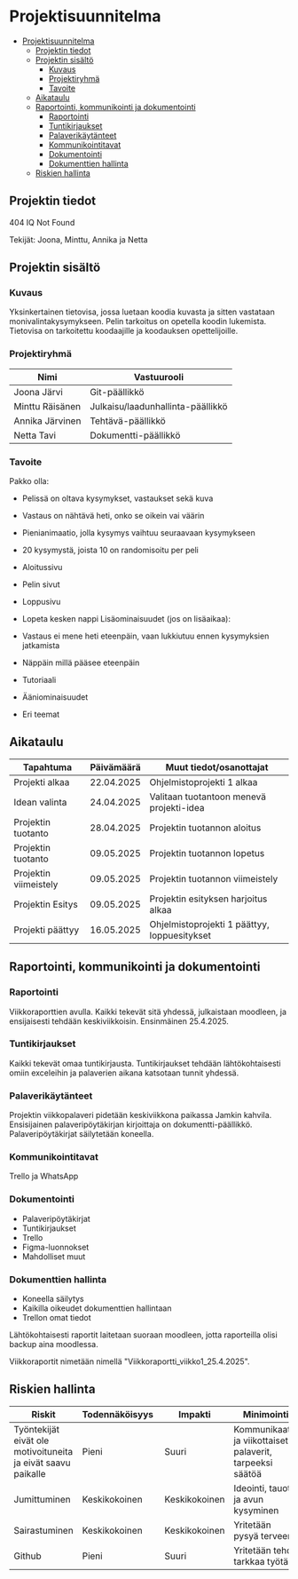 # Projektisuunnitelma

- [Projektisuunnitelma](#projektisuunnitelma)
  - [Projektin tiedot](#projektin-tiedot)
  - [Projektin sisältö](#projektin-sisältö)
    - [Kuvaus](#kuvaus)
    - [Projektiryhmä](#projektiryhmä)
    - [Tavoite](#tavoite)
  - [Aikataulu](#aikataulu)
  - [Raportointi, kommunikointi ja dokumentointi](#raportointi-kommunikointi-ja-dokumentointi)
    - [Raportointi](#raportointi)
    - [Tuntikirjaukset](#tuntikirjaukset)
    - [Palaverikäytänteet](#palaverikäytänteet)
    - [Kommunikointitavat](#kommunikointitavat)
    - [Dokumentointi](#dokumentointi)
    - [Dokumenttien hallinta](#dokumenttien-hallinta)
  - [Riskien hallinta](#riskien-hallinta)

## Projektin tiedot

404 IQ Not Found

Tekijät: Joona, Minttu, Annika ja Netta

## Projektin sisältö

### Kuvaus

Yksinkertainen tietovisa, jossa luetaan koodia kuvasta ja sitten vastataan monivalintakysymykseen. Pelin tarkoitus on opetella koodin lukemista. Tietovisa on tarkoitettu koodaajille ja koodauksen opettelijoille.

### Projektiryhmä

| Nimi            | Vastuurooli                       |
| --------------- | --------------------------------- |
| Joona Järvi     | Git-päällikkö                     |
| Minttu Räisänen | Julkaisu/laadunhallinta-päällikkö |
| Annika Järvinen | Tehtävä-päällikkö                 |
| Netta Tavi      | Dokumentti-päällikkö              |

### Tavoite

Pakko olla:

- Pelissä on oltava kysymykset, vastaukset sekä kuva
- Vastaus on nähtävä heti, onko se oikein vai väärin
- Pienianimaatio, jolla kysymys vaihtuu seuraavaan kysymykseen
- 20 kysymystä, joista 10 on randomisoitu per peli
- Aloitussivu
- Pelin sivut
- Loppusivu
- Lopeta kesken nappi
  Lisäominaisuudet (jos on lisäaikaa):

- Vastaus ei mene heti eteenpäin, vaan lukkiutuu ennen kysymyksien jatkamista
- Näppäin millä pääsee eteenpäin
- Tutoriaali
- Ääniominaisuudet
- Eri teemat

## Aikataulu

| Tapahtuma             | Päivämäärä | Muut tiedot/osanottajat                      |
| --------------------- | ---------- | -------------------------------------------- |
| Projekti alkaa        | 22.04.2025 | Ohjelmistoprojekti 1 alkaa                   |
| Idean valinta         | 24.04.2025 | Valitaan tuotantoon menevä projekti-idea     |
| Projektin tuotanto    | 28.04.2025 | Projektin tuotannon aloitus                  |
| Projektin tuotanto    | 09.05.2025 | Projektin tuotannon lopetus                  |
| Projektin viimeistely | 09.05.2025 | Projektin tuotannon viimeistely              |
| Projektin Esitys      | 09.05.2025 | Projektin esityksen harjoitus alkaa          |
| Projekti päättyy      | 16.05.2025 | Ohjelmistoprojekti 1 päättyy, loppuesitykset |

## Raportointi, kommunikointi ja dokumentointi

### Raportointi

Viikkoraporttien avulla. Kaikki tekevät sitä yhdessä, julkaistaan moodleen, ja ensijaisesti tehdään keskiviikkoisin. Ensinmäinen 25.4.2025.

### Tuntikirjaukset

Kaikki tekevät omaa tuntikirjausta. Tuntikirjaukset tehdään lähtökohtaisesti omiin exceleihin ja palaverien aikana katsotaan tunnit yhdessä.

### Palaverikäytänteet

Projektin viikkopalaveri pidetään keskiviikkona paikassa Jamkin kahvila. Ensisijainen palaveripöytäkirjan kirjoittaja on dokumentti-päällikkö. Palaveripöytäkirjat säilytetään koneella.

### Kommunikointitavat

Trello ja WhatsApp

### Dokumentointi

- Palaveripöytäkirjat
- Tuntikirjaukset
- Trello
- Figma-luonnokset
- Mahdolliset muut

### Dokumenttien hallinta

- Koneella säilytys
- Kaikilla oikeudet dokumenttien hallintaan
- Trellon omat tiedot

Lähtökohtaisesti raportit laitetaan suoraan moodleen, jotta raporteilla olisi backup aina moodlessa.

Viikkoraportit nimetään nimellä "Viikkoraportti_viikko1_25.4.2025".

## Riskien hallinta

| Riskit                                                       | Todennäköisyys |  Impakti       | Minimointi                                                |
| ------------------------------------------------------------ | -------------- | -------------- | --------------------------------------------------------- |
| Työntekijät eivät ole motivoituneita ja eivät saavu paikalle | Pieni          |  Suuri         | Kommunikaatio ja viikottaiset palaverit, tarpeeksi säätöä |
| Jumittuminen                                                 | Keskikokoinen  |  Keskikokoinen | Ideointi, tauot ja avun kysyminen                         |
| Sairastuminen                                                | Keskikokoinen  |  Keskikokoinen | Yritetään pysyä terveenä                                  |
| Github                                                       | Pieni          |  Suuri         | Yritetään tehdä tarkkaa työtä                             |
